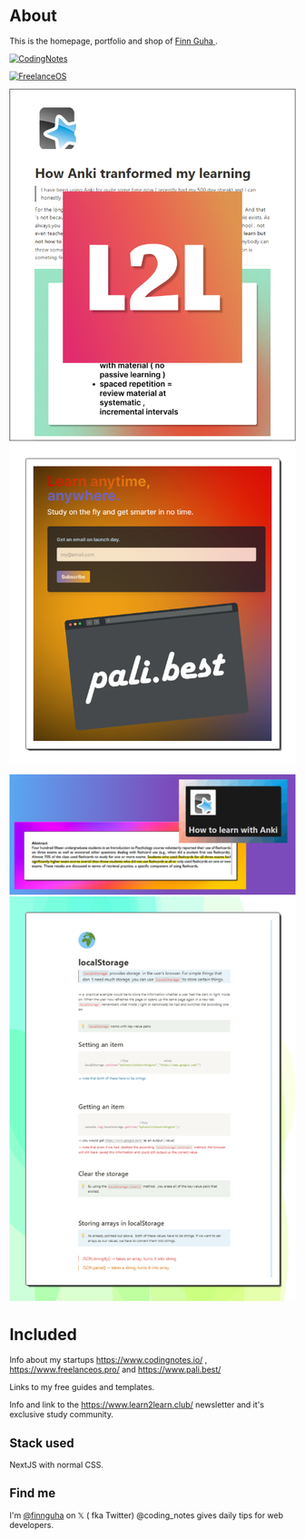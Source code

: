 
# About
This is the homepage, portfolio and shop of 
[Finn Guha ](https://finnguha.dev).


[![CodingNotes](https://img.youtube.com/vi/qrTHDAbPN9I/0.jpg)](https://www.youtube.com/watch?v=qrTHDAbPN9I)

[![FreelanceOS](https://img.youtube.com/vi/6u0j25ewEqE/0.jpg)](https://www.youtube.com/watch?v=6u0j25ewEqE)



![First](/assets/laern2learnformobile.png)
![Second](/assets/pali_header_sm.png)


![Third](/assets/ankiguide_header_pw.png)
![Fourth](/assets/codingnotes_header_1pic_color.png)



# Included
Info about my startups https://www.codingnotes.io/ ,
https://www.freelanceos.pro/ and https://www.pali.best/

Links to my free guides and templates.

Info and link to the https://www.learn2learn.club/ newsletter and it's exclusive study community.


## Stack used
NextJS with normal CSS.

## Find me
I'm [@finnguha](https://x.com/finnguha) on 𝕏 ( fka Twitter)
@coding_notes gives  daily tips for web developers.



